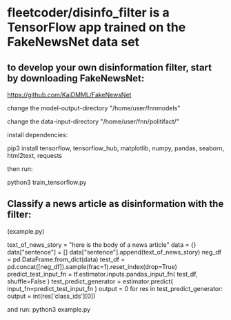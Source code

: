 # fleetcoder/disinfo_filter is a TensorFlow app trained on the FakeNewsNet data set

## to develop your own disinformation filter, start by downloading FakeNewsNet:

https://github.com/KaiDMML/FakeNewsNet

change the model-output-directory "/home/user/fnnmodels" 

change the data-input-directory "/home/user/fnn/politifact/" 

install dependencies:

  pip3 install tensorflow, tensorflow_hub, matplotlib, numpy, pandas, seaborn, html2text, requests

then run:

  python3 train_tensorflow.py
  
## Classify a news article as disinformation with the filter:

(example.py)

text_of_news_story = "here is the body of a news article"
data = {}
data["sentence"] = []
data["sentence"].append(text_of_news_story)
neg_df = pd.DataFrame.from_dict(data)
test_df = pd.concat([neg_df]).sample(frac=1).reset_index(drop=True)
predict_test_input_fn = tf.estimator.inputs.pandas_input_fn( test_df, shuffle=False )
test_predict_generator = estimator.predict( input_fn=predict_test_input_fn )
output = 0
for res in test_predict_generator:
  output = int(res['class_ids'][0])



and run:
  python3 example.py
  
  
  
